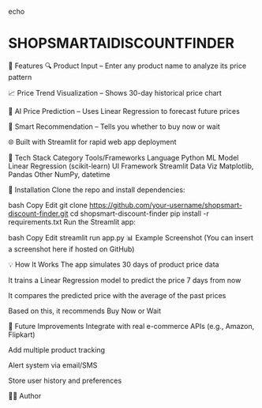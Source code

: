 echo
# SHOPSMARTAIDISCOUNTFINDER
📌 Features
🔍 Product Input – Enter any product name to analyze its price pattern

📈 Price Trend Visualization – Shows 30-day historical price chart

🤖 AI Price Prediction – Uses Linear Regression to forecast future prices

🧠 Smart Recommendation – Tells you whether to buy now or wait

🌐 Built with Streamlit for rapid web app deployment

🧠 Tech Stack
Category	Tools/Frameworks
Language	Python
ML Model	Linear Regression (scikit-learn)
UI Framework	Streamlit
Data Viz	Matplotlib, Pandas
Other	NumPy, datetime

🚀 Installation
Clone the repo and install dependencies:

bash
Copy
Edit
git clone https://github.com/your-username/shopsmart-discount-finder.git
cd shopsmart-discount-finder
pip install -r requirements.txt
Run the Streamlit app:

bash
Copy
Edit
streamlit run app.py
📊 Example Screenshot
(You can insert a screenshot here if hosted on GitHub)

💡 How It Works
The app simulates 30 days of product price data

It trains a Linear Regression model to predict the price 7 days from now

It compares the predicted price with the average of the past prices

Based on this, it recommends Buy Now or Wait

🔮 Future Improvements
Integrate with real e-commerce APIs (e.g., Amazon, Flipkart)

Add multiple product tracking

Alert system via email/SMS

Store user history and preferences

👨‍💻 Author
